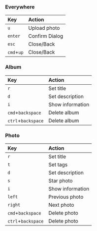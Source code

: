 ### Everywhere
| Key | Action |
|:-----------|:------------|
| `u` | Upload photo |
| `enter` | Confirm Dialog |
| `esc` | Close/Back |
| `cmd`+`up` | Close/Back |

### Album
| Key | Action |
|:-----------|:------------|
| `r` | Set title |
| `d` | Set description |
| `i` | Show information |
| `cmd`+`backspace` | Delete album |
| `ctrl`+`backspace` | Delete album |

### Photo
| Key | Action |
|:-----------|:------------|
| `r` | Set title |
| `t` | Set tags |
| `d` | Set description |
| `s` | Star photo |
| `i` | Show information |
| `left` | Previous photo |
| `right` | Next photo |
| `cmd`+`backspace` | Delete photo |
| `ctrl`+`backspace` | Delete photo |
